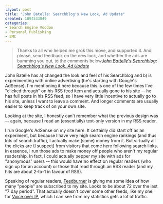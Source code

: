 ```yaml
--- 
layout: post
title: "John Batelle: Searchblog's New Look, Ad Update"
created: 1094533049
categories: 
- Search Engine Voodoo
- Personal Publishing
- BMC
---
```

<blockquote>
Thanks to all who helped me grok this move, and supported it. And please, send feedback on the new look, and whether the ads are bumming you out, to the comments below<cite><a href="http://battellemedia.com/archives/000869.php">John Battelle's Searchblog: Searchblog's New Look, Ad Update</a></cite>
</blockquote>

<p>John Batelle has a) changed the look and feel of his Searchblog and b) is experimenting with online advertising (he's starting with Google's AdSense). I'm mentioning it here because this is one of the few times I've "clicked through" on his RSS feed item and actually gone to his site -- he has full posts in his RSS feed, so I have very little incentive to actually go to his site, unless I want to leave a comment. And longer comments are usually easier to keep track of on your own site.</p>

<p>Looking at the site, I honestly can't remember what the previous design was -- again, because I read an (essentially) text-only version in my RSS reader.</p>
<!--break-->
<p>I run Google's AdSense on my site here. It certainly did start off as an experiment, but because I have very high search engine rankings (and thus lots of search traffic), I actually make (some) money from it. But virtually all the clicks are (I suspect) from visitors that come here following search links. In essence, I run those ads to make money off people who aren't my regular readership. In fact, I could actually pepper my site with ads for "anonymous" users -- this would have no effect on regular readers (who sign up for an account) or those that read through an RSS reader (and my hits are about 2-to-1 in favour of RSS).</p>

<p>Speaking of regular readers, <a href="http://www.feedburner.com">Feedburner</a> is giving me some idea of how many "people" are subscribed to my site. Looks to be about 72 over the last "7 day period". That actually doesn't cover some other feeds, like my one for <a href="http://www.bmannconsulting.com/taxonomy/term/82" title="VoIP">Voice over IP</a>, which I can see from my statistics gets a lot of traffic.</p>

